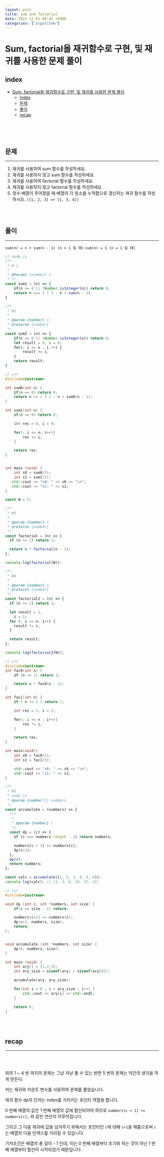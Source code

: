 ```yaml
---
layout: post
title: sum and factorial
date: 2022-12-01 00:45 +0900
categories: ["algorithm"]
---
```


# Sum, factorial을 재귀함수로 구현, 및 재귀를 사용한 문제 풀이

## index 
- [Sum, factorial을 재귀함수로 구현, 및 재귀를 사용한 문제 풀이](#sum-factorial을-재귀함수로-구현-및-재귀를-사용한-문제-풀이)
  - [index](#index)
  - [문제](#문제)
  - [풀이](#풀이)
  - [recap](#recap)

<br>
<br>
<br>

 
## 문제 
--- 

1. 재귀를 사용하여 sum 함수를 작성하세요.
2. 재귀를 사용하지 않고 sum 함수를 작성하세요.
3. 재귀를 사용하여 factorial 함수를 작성하세요.
4. 재귀를 사용하지 않고 factorial 함수를 작성하세요.
5. 정수 배열이 주어졌을 때 배열의 각 원소를 누적합으로 갱신하는 재귀 함수를 작성하시오. `([1, 2, 3] => [1, 3, 6])`
<br>
<br>

## 풀이 
--- 
`sum(n) = n + sum(n - 1) (n > 1 일 때)`
`sum(n) = 1 (n = 1 일 때)`


```js
// node.js
/**
 * # 1 
 * 
 * @Params {number} n
 * */
const sum1 = (n) => {
    if(n <= 0 || !Number.isInteger(n)) return 0;
    return n === 1 ? 1 : n + sum(n - 1)
}

/**
 * #2
 *
 * @param {number} n
 * @returns {number}
 */
const sum2 = (n) => {
    if(n <= 0 || !Number.isInteger(n)) return 0;
    let result = 0, i = 0;
    for(; i <= n ; i ++) {
        result += i;
    }
    return result;
}
```

```c++
// c++
#include<iostream>

int sum0(int n) {
    if(n <= 0) return 0;
    return n == 1 ? 1 : n + sum0(n - 1);
}

int sum1(int n) {
    if(n <= 0) return 0;

    int res = 0, i = 0;

    for(; i <= n; i++){
        res += i;
    }

    return res;
}


int main (void) {
    int s0 = sum0(5);
    int s1 = sum1(5);
   std::cout << "s0: " << s0 << "\n";
   std::cout << "s1: " << s1;
}
```

```js
const N = 5;

/**
 * #3
 *
 * @param {number} n
 * @returns {number}
 */
const factorial = (n) => {
  if (n <= 1) return 1;

  return n * factorial(n - 1);
};

console.log(factorial(N));

/**
 * #4
 *
 * @param {number} n
 * @returns {number}
 */
const factorial2 = (n) => {
  if (n <= 1) return 1;

  let result = 1,
    i = 2;
  for (; i <= n; i++) {
    result *= i;
  }

  return result;
};

console.log(factorial2(N));

```

```c++
// c++
#include<iostream>
int fac0(int n) {
    if (n <= 1) return 1;

    return n * fac0(n - 1);
}

int fac1(int n) {
    if ( n <= 1 ) return 1;

    int res = 1, i = 2;

    for(; i <= n ; i++){
        res *= i;
    }

    return res;
}

int main(void){
    int s0 = fac0(5);
    int s1 = fac1(5);

    std::cout << "s0: " << s0 << "\n";
    std::cout << "s1: " << s1;
}
```

```js
/**
 * #5
 * node.js
 * @param {number[]} numbers
 */
const accumulate = (numbers) => {
  /**
   *
   * @param {number} c
   */
  const dp = (c) => {
    if (c === numbers.length - 1) return numbers;

    numbers[c + 1] += numbers[c];
    dp(c+1);
  };
  dp(0);
  return numbers;
};

const calc = accumulate([1, 2, 3, 4, 5, 6]);
console.log(calc); // [1, 3, 6, 10, 15, 21]

```

```cpp
// c++
#include<iostream>

void dp (int c, int *numbers, int size) {
    if(c == size - 1) return; 

    numbers[c+1] += numbers[c];
    dp(c+1, numbers, size);
    return;
};


void accumulate (int *numbers, int size) {
    dp(0, numbers, size);
}

int main (void) {
    int ary[] = {1,2,3};
    int ary_size = sizeof(ary) / sizeof(ary[0]);

    accumulate(ary, ary_size);

    for(int i = 0 ; i < ary_size ; i++) {
        std::cout << ary[i] << std::endl;
    }

    return 0;
}
```
<br>
<br>

## recap 
--- 
<br>
<br>

위의 1 ~ 4 번 까지의 문제는 그냥 저냥 풀 수 있는 반면
5 번의 문제는 약간의 생각을 하게 만든다.

저는 재귀와 카운트 변수를 사용하여 문제를 풀었습니다.

재귀 함수 dp의 인자는 index를 가리키는 포인터 역할을 합니다.

0 번째 배열의 값은 1 번째 배열의 값에 합산되어야 하므로 
`numbers[c + 1] += numbers[c];` 와 같은 연산이 이루어집니다.

그리고 그 다음 재귀에 값을 넘겨주기 위해서는 포인터인 `c`에 대해 `c+1`을 해줌으로써 `c`는 배열의 다음 인덱스를 가리킬 수 있습니다.

기저조건은 배열의 총 길이 - 1 인데, 이는 0 번째 배열부터 초기화 하는 것이 아닌
1 번째 배열부터 합산이 시작되었기 때문입니다.